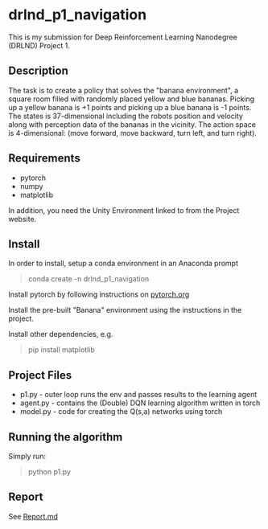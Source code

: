 # drlnd_p1_navigation
This is my submission for Deep Reinforcement Learning Nanodegree (DRLND) Project 1. 
 
## Description

The task is to create a policy that solves the "banana environment", a square room filled with randomly placed yellow and blue bananas.  Picking up a yellow banana is +1 points and picking up a blue banana is -1 points.  The states is 37-dimensional including the robots position and velocity along with perception data of the bananas in the vicinity.  The action space is 4-dimensional: (move forward, move backward, turn left, and turn right).

## Requirements

* pytorch
* numpy
* matplotlib

In addition, you need the Unity Environment linked to from the Project website.

## Install

In order to install, setup a conda environment in an Anaconda prompt

> conda create -n drlnd_p1_navigation

Install pytorch by following instructions on [pytorch.org](https://pytorch.org/)

Install the pre-built "Banana" environment using the instructions in the project.

Install other dependencies, e.g. 

> pip install matplotlib

## Project Files

* p1.py - outer loop runs the env and passes results to the learning agent
* agent.py - contains the (Double) DQN learning algorithm written in torch
* model.py - code for creating the Q(s,a) networks using torch

## Running the algorithm

Simply run:

> python p1.py

## Report

See [Report.md](Report.md)